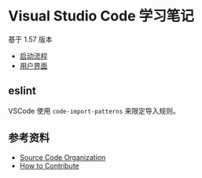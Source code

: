 # Visual Studio Code 学习笔记

基于 1.57 版本

- [启动流程](./launch.md)
- [用户界面](./user-interface.md)

## eslint

VSCode 使用 `code-import-patterns` 来限定导入规则。

## 参考资料

- [Source Code Organization](https://github.com/microsoft/vscode/wiki/Source-Code-Organization)
- [How to Contribute](https://github.com/microsoft/vscode/wiki/How-to-Contribute)

